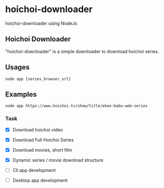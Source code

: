# hoichoi-downloader
hoichoi-downloader using NodeJs

## Hoichoi Downloader
"hoichoi-downloader" is a simple downloader to download hoichoi series.

## Usages

```
node app [series_browser_url]
```

## Examples
```
node app https://www.hoichoi.tv/show/title/eken-babu-web-series
```

### Task

- [x] Download hoichoi video
- [x] Download Full Hoichoi Series
- [x] Download movies, short film
- [x] Dynamic series / movie download structure
- [ ] Cli app development
- [ ] Desktop app development

